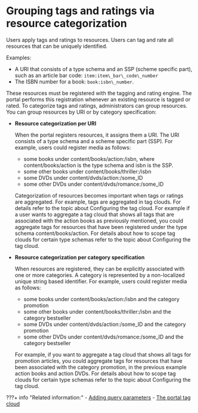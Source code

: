 # Grouping tags and ratings via resource categorization

Users apply tags and ratings to resources. Users can tag and rate all resources that can be uniquely identified.

Examples:

-   A URI that consists of a type schema and an SSP \(scheme specific part\), such as an article bar code: `item:item\_bar\_code\_number`
-   The ISBN number for a book: `book:isbn\_number`.

These resources must be registered with the tagging and rating engine. The portal performs this registration whenever an existing resource is tagged or rated. To categorize tags and ratings, administrators can group resources. You can group resources by URI or by category specification:

-   **Resource categorization per URI**

    When the portal registers resources, it assigns them a URI. The URI consists of a type schema and a scheme specific part \(SSP\). For example, users could register media as follows:

    -   some books under content/books/action:/isbn, where content/books/action is the type schema and isbn is the SSP.
    -   some other books under content/books/thriller:/isbn
    -   some DVDs under content/dvds/action:/some\_ID
    -   some other DVDs under content/dvds/romance:/some\_ID

    Categorization of resources becomes important when tags or ratings are aggregated. For example, tags are aggregated in tag clouds. For details refer to the topic about Configuring the tag cloud. For example if a user wants to aggregate a tag cloud that shows all tags that are associated with the action books as previously mentioned, you could aggregate tags for resources that have been registered under the type schema content/books/action. For details about how to scope tag clouds for certain type schemas refer to the topic about Configuring the tag cloud.

-   **Resource categorization per category specification**

    When resources are registered, they can be explicitly associated with one or more categories. A category is represented by a non-localized unique string based identifier. For example, users could register media as follows:

    -   some books under content/books/action:/isbn and the category promotion
    -   some other books under content/books/thriller:/isbn and the category bestseller
    -   some DVDs under content/dvds/action:/some\_ID and the category promotion
    -   some other DVDs under content/dvds/romance:/some\_ID and the category bestseller
    
    For example, if you want to aggregate a tag cloud that shows all tags for promotion articles, you could aggregate tags for resources that have been associated with the category promotion, in the previous example action books and action DVDs. For details about how to scope tag clouds for certain type schemas refer to the topic about Configuring the tag cloud.



???+ info "Related information:"
    - [Adding query parameters](../dev_tagging_and_rating/rest_api/tag_rate_api_rest_add_qparms.md)
    - [The portal tag cloud](../tagging_rating_ui/tag_rate_tag_cloud.md)

